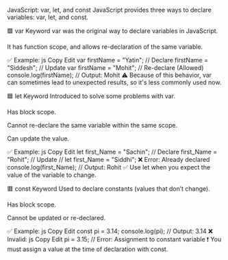 JavaScript: var, let, and const
JavaScript provides three ways to declare variables: var, let, and const.

🟩 var Keyword
var was the original way to declare variables in JavaScript.

It has function scope, and allows re-declaration of the same variable.

✅ Example:
js
Copy
Edit
var firstName = "Yatin";   // Declare
firstName = "Siddesh";     // Update
var firstName = "Mohit";   // Re-declare (Allowed)
console.log(firstName);    // Output: Mohit
⚠️ Because of this behavior, var can sometimes lead to unexpected results, so it's less commonly used now.

🟦 let Keyword
Introduced to solve some problems with var.

Has block scope.

Cannot re-declare the same variable within the same scope.

Can update the value.

✅ Example:
js
Copy
Edit
let first_Name = "Sachin";  // Declare
first_Name = "Rohit";       // Update
// let first_Name = "Siddhi";  ❌ Error: Already declared
console.log(first_Name);    // Output: Rohit
✅ Use let when you expect the value of the variable to change.

🟥 const Keyword
Used to declare constants (values that don’t change).

Has block scope.

Cannot be updated or re-declared.

✅ Example:
js
Copy
Edit
const pi = 3.14;
console.log(pi);        // Output: 3.14
❌ Invalid:
js
Copy
Edit
pi = 3.15;              // Error: Assignment to constant variable
❗ You must assign a value at the time of declaration with const.
